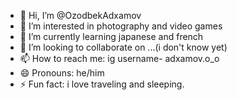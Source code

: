 - 👋 Hi, I’m @OzodbekAdxamov
- 👀 I’m interested in photography and video games
- 🌱 I’m currently learning japanese and french
- 💞️ I’m looking to collaborate on ...(i don't know yet)
- 📫 How to reach me: ig username- adxamov.o_o
- 😄 Pronouns: he/him
- ⚡ Fun fact: i love traveling and sleeping.

<!---
OzodbekAdxamov/OzodbekAdxamov is a ✨ special ✨ repository because its `README.md` (this file) appears on your GitHub profile.
You can click the Preview link to take a look at your changes.
--->
